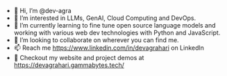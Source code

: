 - 👋 Hi, I’m @dev-agra
- 👀 I’m interested in LLMs, GenAI, Cloud Computing and DevOps.
- 🌱 I’m currently learning to fine tune open source language models and working with various web dev technologies with Python and JavaScript.
- 💞️ I’m looking to collaborate on wherever you can find me.
- 📫 Reach me https://www.linkedin.com/in/devagrahari on Linkedln
- 👀 Checkout my website and project demos at https://devagrahari.gammabytes.tech/
